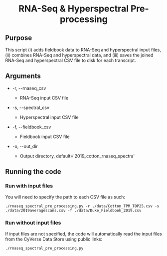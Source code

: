 # <p align="center">RNA-Seq & Hyperspectral Pre-processing</p>

## Purpose
This script (i) adds fieldbook data to RNA-Seq and hyperspectral input files, (ii) combines RNA-Seq and hyperspectral data, and (iii) saves the joined RNA-Seq and hyperspectral CSV file to disk for each transcript.

## Arguments
* -r, --rnaseq_csv
    * RNA-Seq input CSV file

* -s, --spectral_csv
    * Hyperspectral input CSV file

* -f, --fieldbook_csv
    * Fieldbook input CSV file

* -o, --out_dir
    * Output directory, default='2019_cotton_rnaseq_spectra'

## Running the code

### Run with input files
You will need to specify the path to each CSV file as such: 

```./rnaseq_spectral_pre_processing.py -r ./data/Cotton_TPM_TOP25.csv -s ./data/2019averagescans.csv -f ./data/Duke_Fieldbook_2019.csv```

### Run without input files
If input files are not specified, the code will automatically read the input files from the CyVerse Data Store using public links:

```./rnaseq_spectral_pre_processing.py```